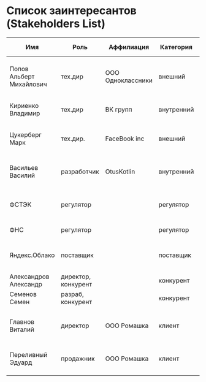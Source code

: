 # Список заинтересантов (Stakeholders List)

| Имя                      | Роль                 | Аффилиация        | Категория  | Влияние | Интерес | Интересы                                       | Контакты                  | Частота контактов   | Дополнительно                                             |
|--------------------------|----------------------|-------------------|------------|---------|---------|------------------------------------------------|---------------------------|---------------------|-----------------------------------------------------------|
| Попов Альберт Михайлович | тех.дир              | ООО Одноклассники | внешний    | высокое | средний | бюджет, расходы, сроки завершения, окупаемость | +7 111 111 11111          | еженедельно         |                                                           |
| Кириенко Владимир        | тех.дир              | ВК групп          | внутренний | высокое | высокий | разработка, бюджет, сроки, зп                  | telegram: @KirienkoV      | ежедневно           |                                                           |
| Цукерберг Марк           | тех.дир.             | FaceBook inc      | внешний    | высокое | высокий | маркетинг, бюджет, требования, зп              | markfb@email.dom          | ежедневно           |                                                           |
| Васильев Василий         | разработчик          | OtusKotlin        | внутренний | высокое | высокий | маркетинг, архитектура, требования, зп         | vasiliev@email.dom        | ежедневно           |                                                           |
| ФСТЭК                    | регулятор            |                   | регулятор  | среднее | низкий  | защита информации                              | https://fstec.ru/         | нет                 | Зарегистрироваться в качестве распространителя информации |
| ФНС                      | регулятор            |                   | регулятор  | среднее | низкий  | оплата налогов                                 | https://www.nalog.gov.ru/ | ежеквартально       |                                                           |
| Яндекс.Облако            | поставщик            |                   | поставщик  | низкое  | нет     | оплата счетов, соблюдение законов              | https://cloud.yandex.ru/  | нет                 |                                                           |
| Александров Александр    | директор, конкурент  |                   | конкурент  | высокое | средний | захват рынка                                   |                           | нет                 |                                                           |
| Семенов Семен            | разраб, конкурент    |                   | конкурент  | низкое  | средний | повышение зп                                   |                           | нет                 |                                                           |
|                          |                      |                   |            |         |         |                                                |                           |                     |                                                           |
| Главнов Виталий          | директор             | ООО Ромашка       | клиент     | высокое | средний | повышение продаж, повышение качества           | +7 777 777 77 77          | Не чаще раз в месяц |                                                           |
| Переливный Эдуард        | продажник            | ООО Ромашка       | клиент     | среднее | высокий | повышение продаж, повышение качества           | +7 777 777 77 77          | Раз в неделю        |                                                           |
